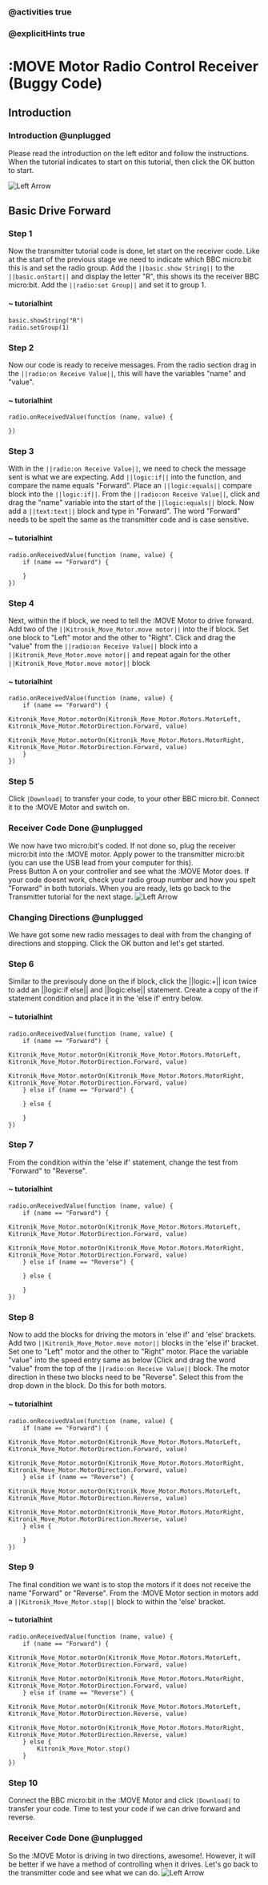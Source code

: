 ### @activities true
### @explicitHints true

# :MOVE Motor Radio Control Receiver (Buggy Code)

## Introduction
### Introduction @unplugged
Please read the introduction on the left editor and follow the instructions.  When the tutorial indicates to start on this tutorial, then click the OK button to start. 

![Left Arrow](https://KitronikLtd.github.io/pxt-kitronik-move-motor/assets/left-arrow.jpg)

## Basic Drive Forward
### Step 1
Now the transmitter tutorial code is done, let start on the receiver code.  Like at the start of the previous stage we need to indicate which BBC micro:bit this is and set the radio group.
Add the ``||basic.show String||`` to the ``||basic.onStart||`` and display the letter "R", this shows its the receiver BBC micro:bit.  Add the ``||radio:set Group||`` and set it to group 1.

#### ~ tutorialhint
```blocks
basic.showString("R")
radio.setGroup(1)
```

### Step 2
Now our code is ready to receive messages.  From the radio section drag in the ``||radio:on Receive Value||``, this will have the variables "name" and "value".

#### ~ tutorialhint
```blocks
radio.onReceivedValue(function (name, value) {
	
})
```

### Step 3
With in the ``||radio:on Receive Value||``, we need to check the message sent is what we are expecting.  Add ``||logic:if||`` into the function, and compare the name equals "Forward".
Place an ``||logic:equals||`` compare block into the ``||logic:if||``. From the ``||radio:on Receive Value||``, click and drag the "name" variable into the start of the ``||logic:equals||`` block.  Now add a ``||text:text||`` block and type in "Forward".
The word "Forward" needs to be spelt the same as the transmitter code and is case sensitive.
#### ~ tutorialhint
```blocks
radio.onReceivedValue(function (name, value) {
    if (name == "Forward") {
    	
    }	
})
```

### Step 4
Next, within the if block, we need to tell the :MOVE Motor to drive forward.  Add two of the ``||Kitronik_Move_Motor.move motor||`` into the if block.  Set one block to "Left" motor and the other to "Right".
Click and drag the "value" from the ``||radio:on Receive Value||`` block into a ``||Kitronik_Move_Motor.move motor||`` and repeat again for the other ``||Kitronik_Move_Motor.move motor||`` block
#### ~ tutorialhint
```blocks
radio.onReceivedValue(function (name, value) {
    if (name == "Forward") {
        Kitronik_Move_Motor.motorOn(Kitronik_Move_Motor.Motors.MotorLeft, Kitronik_Move_Motor.MotorDirection.Forward, value)
        Kitronik_Move_Motor.motorOn(Kitronik_Move_Motor.Motors.MotorRight, Kitronik_Move_Motor.MotorDirection.Forward, value)
    }
})
```

### Step 5
Click ``|Download|`` to transfer your code, to your other BBC micro:bit. Connect it to the :MOVE Motor and switch on.

### Receiver Code Done @unplugged
We now have two micro:bit's coded.  If not done so, plug the receiver micro:bit into the :MOVE motor. Apply power to the transmitter micro:bit (you can use the USB lead from your computer for this).  
Press Button A on your controller and see what the :MOVE Motor does. If your code doesnt work, check your radio group number and how you spelt "Forward" in both tutorials.  When you are ready, lets go back to the Transmitter tutorial for the next stage.
![Left Arrow](https://KitronikLtd.github.io/pxt-kitronik-move-motor/assets/left-arrow.jpg)

### Changing Directions @unplugged
We have got some new radio messages to deal with from the changing of directions and stopping. Click the OK button and let's get started.

### Step 6
Similar to the previsouly done on the if block, click the ||logic:+|| icon twice to add an ||logic:if else|| and ||logic:else|| statement. Create a copy of the if statement condition and place it in the 'else if' entry below.
#### ~ tutorialhint
```blocks
radio.onReceivedValue(function (name, value) {
    if (name == "Forward") {
        Kitronik_Move_Motor.motorOn(Kitronik_Move_Motor.Motors.MotorLeft, Kitronik_Move_Motor.MotorDirection.Forward, value)
        Kitronik_Move_Motor.motorOn(Kitronik_Move_Motor.Motors.MotorRight, Kitronik_Move_Motor.MotorDirection.Forward, value)
    } else if (name == "Forward") {
    	
    } else {
    	
    }
})
```

### Step 7
From the condition within the 'else if' statement, change the test from "Forward" to "Reverse".
#### ~ tutorialhint
```blocks
radio.onReceivedValue(function (name, value) {
    if (name == "Forward") {
        Kitronik_Move_Motor.motorOn(Kitronik_Move_Motor.Motors.MotorLeft, Kitronik_Move_Motor.MotorDirection.Forward, value)
        Kitronik_Move_Motor.motorOn(Kitronik_Move_Motor.Motors.MotorRight, Kitronik_Move_Motor.MotorDirection.Forward, value)
    } else if (name == "Reverse") {
    	
    } else {
    	
    }
})
```

### Step 8
Now to add the blocks for driving the motors in 'else if' and 'else' brackets. Add two ``||Kitronik_Move_Motor.move motor||`` blocks in the 'else if' bracket. 
Set one to "Left" motor and the other to "Right" motor. Place the variable "value" into the speed entry same as below (Click and drag the word "value" from the top of the ``||radio:on Receive Value||`` block. 
The motor direction in these two blocks need to be "Reverse".  Select this from the drop down in the block.  Do this for both motors.
#### ~ tutorialhint
```blocks
radio.onReceivedValue(function (name, value) {
    if (name == "Forward") {
        Kitronik_Move_Motor.motorOn(Kitronik_Move_Motor.Motors.MotorLeft, Kitronik_Move_Motor.MotorDirection.Forward, value)
        Kitronik_Move_Motor.motorOn(Kitronik_Move_Motor.Motors.MotorRight, Kitronik_Move_Motor.MotorDirection.Forward, value)
    } else if (name == "Reverse") {
        Kitronik_Move_Motor.motorOn(Kitronik_Move_Motor.Motors.MotorLeft, Kitronik_Move_Motor.MotorDirection.Reverse, value)
        Kitronik_Move_Motor.motorOn(Kitronik_Move_Motor.Motors.MotorRight, Kitronik_Move_Motor.MotorDirection.Reverse, value)   	
    } else {
    	
    }
})
```

### Step 9
The final condition we want is to stop the motors if it does not receive the name "Forward" or "Reverse". From the :MOVE Motor section in motors add a ``||Kitronik_Move_Motor.stop||`` block to within the 'else' bracket.
#### ~ tutorialhint
```blocks
radio.onReceivedValue(function (name, value) {
    if (name == "Forward") {
        Kitronik_Move_Motor.motorOn(Kitronik_Move_Motor.Motors.MotorLeft, Kitronik_Move_Motor.MotorDirection.Forward, value)
        Kitronik_Move_Motor.motorOn(Kitronik_Move_Motor.Motors.MotorRight, Kitronik_Move_Motor.MotorDirection.Forward, value)
    } else if (name == "Reverse") {
        Kitronik_Move_Motor.motorOn(Kitronik_Move_Motor.Motors.MotorLeft, Kitronik_Move_Motor.MotorDirection.Reverse, value)
        Kitronik_Move_Motor.motorOn(Kitronik_Move_Motor.Motors.MotorRight, Kitronik_Move_Motor.MotorDirection.Reverse, value)   	
    } else {
    	Kitronik_Move_Motor.stop()
    }
})
```
### Step 10
Connect the BBC micro:bit in the :MOVE Motor and click ``|Download|`` to transfer your code.  Time to test your code if we can drive forward and reverse.

### Receiver Code Done @unplugged
So the :MOVE Motor is driving in two directions, awesome!.  However, it will be better if we have a method of controlling when it drives.  Let's go back to the transmitter code and see what we can do.
![Left Arrow](https://KitronikLtd.github.io/pxt-kitronik-move-motor/assets/left-arrow.jpg)
